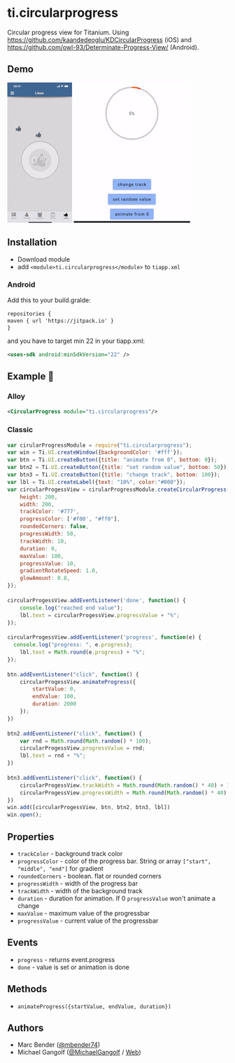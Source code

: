 # ti.circularprogress

Circular progress view for Titanium.
Using https://github.com/kaandedeoglu/KDCircularProgress (iOS) and https://github.com/owl-93/Determinate-Progress-View/ (Android).


## Demo

<img src="./assets/demo.gif" width="148" height="320" alt="Example iOS" /> <img src="./assets/demo_android.gif" width="266" height="320" alt="Example android" />

## Installation

* Download module
* add `<module>ti.circularprogress</module>` to `tiapp.xml`

### Android

Add this to your build.gralde:
```
repositories {
maven { url 'https://jitpack.io' }
}
```

and you have to target min 22 in your tiapp.xml:
```xml
<uses-sdk android:minSdkVersion="22" />
```


## Example :slightly_smiling_face:

### Alloy
```xml
<CircularProgress module="ti.circularprogress"/>
```

### Classic
```js
var cirularProgressModule = require("ti.circularprogress");
var win = Ti.UI.createWindow({backgroundColor: '#fff'});
var btn = Ti.UI.createButton({title: "animate from 0", bottom: 0});
var btn2 = Ti.UI.createButton({title: "set random value", bottom: 50});
var btn3 = Ti.UI.createButton({title: "change track", bottom: 100});
var lbl = Ti.UI.createLabel({text: "10%", color:"#000"});
var circularProgessView = cirularProgressModule.createCircularProgress({
	height: 200,
	width: 200,
	trackColor: '#777',
	progressColor: ['#f00', "#ff0"],
	roundedCorners: false,
	progressWidth: 50,
	trackWidth: 10,
	duration: 0,
	maxValue: 100,
	progressValue: 10,
	gradientRotateSpeed: 1.0,
	glowAmount: 0.8,
});

circularProgessView.addEventListener('done', function() {
	console.log("reached end value");
	lbl.text = circularProgessView.progressValue + "%";
});

circularProgessView.addEventListener('progress', function(e) {
  console.log("progress: ", e.progress);
	lbl.text = Math.round(e.progress) + "%";
});

btn.addEventListener("click", function() {
	circularProgessView.animateProgress({
		startValue: 0,
		endValue: 100,
		duration: 2000
	});
})

btn2.addEventListener("click", function() {
	var rnd = Math.round(Math.random() * 100);
	circularProgessView.progressValue = rnd;
	lbl.text = rnd + "%";
})

btn3.addEventListener("click", function() {
	circularProgessView.trackWidth = Math.round(Math.random() * 40) + 10;
	circularProgessView.progressWidth = Math.round(Math.random() * 40) + 10;
})
win.add([circularProgessView, btn, btn2, btn3, lbl])
win.open();
 ```

## Properties
* `trackColor` - background track color
* `progressColor` - color of the progress bar. String or array `["start", "middle", "end"]` for gradient
* `roundedCorners` - boolean. flat or rounded corners
* `progressWidth` - width of the progress bar
* `trackWidth` - width of the background track
* `duration` - duration for animation. If 0 `progressValue` won't animate a change
* `maxValue` - maximum value of the progressbar
* `progressValue` - current value of the progressbar

## Events
* `progress` - returns event.progress
* `done` - value is set or animation is done

## Methods
* `animateProgress({startValue, endValue, duration})`

## Authors

- Marc Bender ([@mbender74](https://github.com/mbender74/))
- Michael Gangolf ([@MichaelGangolf](https://twitter.com/MichaelGangolf) / [Web](http://migaweb.de))
